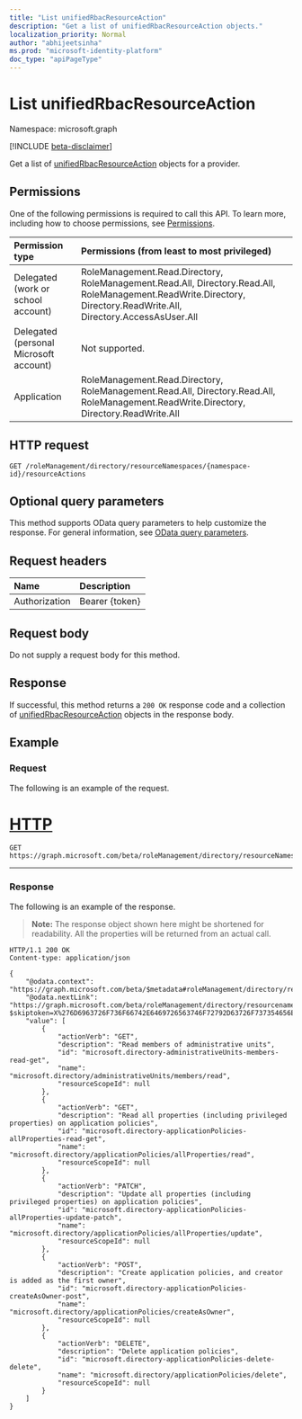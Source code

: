 ```yaml
---
title: "List unifiedRbacResourceAction"
description: "Get a list of unifiedRbacResourceAction objects."
localization_priority: Normal
author: "abhijeetsinha"
ms.prod: "microsoft-identity-platform"
doc_type: "apiPageType"
---
```


# List unifiedRbacResourceAction

Namespace: microsoft.graph

[!INCLUDE [beta-disclaimer](../../includes/beta-disclaimer.md)]

Get a list of [unifiedRbacResourceAction](../resources/unifiedrbacresourceaction.md) objects for a provider. 

## Permissions

One of the following permissions is required to call this API. To learn more, including how to choose permissions, see [Permissions](/graph/permissions-reference).

|Permission type      | Permissions (from least to most privileged)              |
|:--------------------|:---------------------------------------------------------|
|Delegated (work or school account) | RoleManagement.Read.Directory, RoleManagement.Read.All, Directory.Read.All, RoleManagement.ReadWrite.Directory, Directory.ReadWrite.All, Directory.AccessAsUser.All    |
|Delegated (personal Microsoft account) | Not supported.    |
|Application | RoleManagement.Read.Directory, RoleManagement.Read.All, Directory.Read.All, RoleManagement.ReadWrite.Directory, Directory.ReadWrite.All |

## HTTP request

<!-- { "blockType": "ignored" } -->

```http
GET /roleManagement/directory/resourceNamespaces/{namespace-id}/resourceActions
```

## Optional query parameters

This method supports OData query parameters to help customize the response. For general information, see [OData query parameters](/graph/query-parameters).

## Request headers

| Name      |Description|
|:----------|:----------|
| Authorization | Bearer {token} |

## Request body

Do not supply a request body for this method.

## Response

If successful, this method returns a `200 OK` response code and a collection of [unifiedRbacResourceAction](../resources/unifiedrbacresourceaction.md) objects in the response body.

## Example

### Request

The following is an example of the request.


# [HTTP](#tab/http)
<!-- {
  "blockType": "request",
  "name": "list_unifiedrbacresourceaction"
}-->

```msgraph-interactive
GET https://graph.microsoft.com/beta/roleManagement/directory/resourceNamespaces/microsoft.directory/resourceActions
```
---

### Response

The following is an example of the response.

> **Note:** The response object shown here might be shortened for readability. All the properties will be returned from an actual call.

<!-- {
  "blockType": "response",
  "truncated": true,
  "@odata.type": "microsoft.graph.unifiedRbacResourceAction"
} -->

```http
HTTP/1.1 200 OK
Content-type: application/json

{
    "@odata.context": "https://graph.microsoft.com/beta/$metadata#roleManagement/directory/resourceNamespaces('microsoft.directory')/resourceActions",
    "@odata.nextLink": "https://graph.microsoft.com/beta/roleManagement/directory/resourcenamespaces/microsoft.directory/resourceactions?$skiptoken=X%276D6963726F736F66742E6469726563746F72792D63726F737354656E616E74416363657373506F6C69636965732D74656E616E7444656661756C742D7570646174652D70617463684800000001000000%27",
    "value": [
        {
            "actionVerb": "GET",
            "description": "Read members of administrative units",
            "id": "microsoft.directory-administrativeUnits-members-read-get",
            "name": "microsoft.directory/administrativeUnits/members/read",
            "resourceScopeId": null
        },
        {
            "actionVerb": "GET",
            "description": "Read all properties (including privileged properties) on application policies",
            "id": "microsoft.directory-applicationPolicies-allProperties-read-get",
            "name": "microsoft.directory/applicationPolicies/allProperties/read",
            "resourceScopeId": null
        },
        {
            "actionVerb": "PATCH",
            "description": "Update all properties (including privileged properties) on application policies",
            "id": "microsoft.directory-applicationPolicies-allProperties-update-patch",
            "name": "microsoft.directory/applicationPolicies/allProperties/update",
            "resourceScopeId": null
        },
        {
            "actionVerb": "POST",
            "description": "Create application policies, and creator is added as the first owner",
            "id": "microsoft.directory-applicationPolicies-createAsOwner-post",
            "name": "microsoft.directory/applicationPolicies/createAsOwner",
            "resourceScopeId": null
        },
        {
            "actionVerb": "DELETE",
            "description": "Delete application policies",
            "id": "microsoft.directory-applicationPolicies-delete-delete",
            "name": "microsoft.directory/applicationPolicies/delete",
            "resourceScopeId": null
        }
    ]
}

```

<!-- uuid: 16cd6b66-4b1a-43a1-adaf-3a886856ed98
2019-02-04 14:57:30 UTC -->
<!-- {
  "type": "#page.annotation",
  "description": "List unifiedRbacResourceAction",
  "keywords": "",
  "section": "documentation",
  "tocPath": ""
}-->
